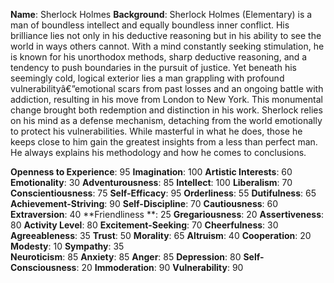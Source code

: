 **Name**: Sherlock Holmes
**Background**: Sherlock Holmes (Elementary) is a man of boundless intellect and equally boundless inner conflict. His brilliance lies not only in his deductive reasoning but in his ability to see the world in ways others cannot. With a mind constantly seeking stimulation, he is known for his unorthodox methods, sharp deductive reasoning, and a tendency to push boundaries in the pursuit of justice. Yet beneath his seemingly cold, logical exterior lies a man grappling with profound vulnerabilityâ€”emotional scars from past losses and an ongoing battle with addiction, resulting in his move from London to New York. This monumental change brought both redemption and distinction in his work. Sherlock relies on his mind as a defense mechanism, detaching from the world emotionally to protect his vulnerabilities. While masterful in what he does, those he keeps close to him gain the greatest insights from a less than perfect man. He always explains his methodology and how he comes to conclusions.

**Openness to Experience**: 95 **Imagination**: 100 **Artistic Interests**: 60 **Emotionality**: 30 **Adventurousness**: 85 **Intellect**: 100 **Liberalism**: 70  
**Conscientiousness**: 75 **Self-Efficacy**: 95 **Orderliness**: 55 **Dutifulness**: 65 **Achievement-Striving**: 90 **Self-Discipline**: 70 **Cautiousness**: 60  
**Extraversion**: 40 **Friendliness  **: 25 **Gregariousness**: 20 **Assertiveness**: 80 **Activity Level**: 80 **Excitement-Seeking**: 70 **Cheerfulness**: 30  
**Agreeableness**: 35 **Trust**: 50 **Morality**: 65 **Altruism**: 40 **Cooperation**: 20 **Modesty**: 10 **Sympathy**: 35  
**Neuroticism**: 85 **Anxiety**: 85 **Anger**: 85 **Depression**: 80 **Self-Consciousness**: 20 **Immoderation**: 90 **Vulnerability**: 90  
